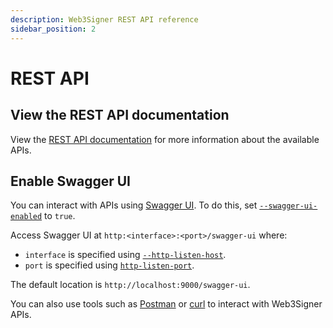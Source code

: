 ```yaml
---
description: Web3Signer REST API reference
sidebar_position: 2
---
```


# REST API

## View the REST API documentation

View the [REST API documentation] for more information about the available APIs.

## Enable Swagger UI

You can interact with APIs using [Swagger UI].
To do this, set [`--swagger-ui-enabled`](../CLI/CLI-Syntax.md#swagger-ui-enabled) to `true`.

Access Swagger UI at `http:<interface>:<port>/swagger-ui` where:

- `interface` is specified using [`--http-listen-host`](../CLI/CLI-Syntax.md#http-listen-host).
- `port` is specified using [`http-listen-port`](../CLI/CLI-Syntax.md#http-listen-port).

The default location is `http://localhost:9000/swagger-ui`.

You can also use tools such as [Postman] or [curl] to interact with Web3Signer APIs.

<!-- Links -->

[REST API documentation]: https://consensys.github.io/web3signer/
[Postman]: https://www.postman.com/
[curl]: https://curl.haxx.se/
[Swagger UI]: https://swagger.io/tools/swagger-ui/
